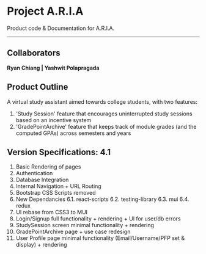 # Project A.R.I.A

Product code & Documentation for A.R.I.A.

---

## Collaborators

**Ryan Chiang | Yashwit Polapragada**

## Product Outline

A virtual study assistant aimed towards college students, with two features:

1. 'Study Session' feature that encourages uninterrupted study sessions based on an incentive system
2. 'GradePointArchive' feature that keeps track of module grades (and the computed GPAs) across semesters and years

## Version Specifications: 4.1

1. Basic Rendering of pages
2. Authentication
3. Database Integration
4. Internal Navigation + URL Routing
5. Bootstrap CSS Scripts removed
6. New Dependancies
   6.1. react-scripts
   6.2. testing-library
   6.3. mui
   6.4. redux
8. UI rebase from CSS3 to MUI
9. Login/Signup full functionality + rendering + UI for user/db errors
10. StudySession screen minimal functionality + rendering
11. GradePointArchive page + use case redesign
12. User Profile page minimal functionality (Email/Username/PFP set & display) + rendering

